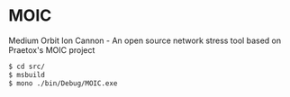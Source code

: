 # MOIC
Medium Orbit Ion Cannon - An open source network stress tool based on Praetox's MOIC project

```bash
$ cd src/
$ msbuild
$ mono ./bin/Debug/MOIC.exe
```
